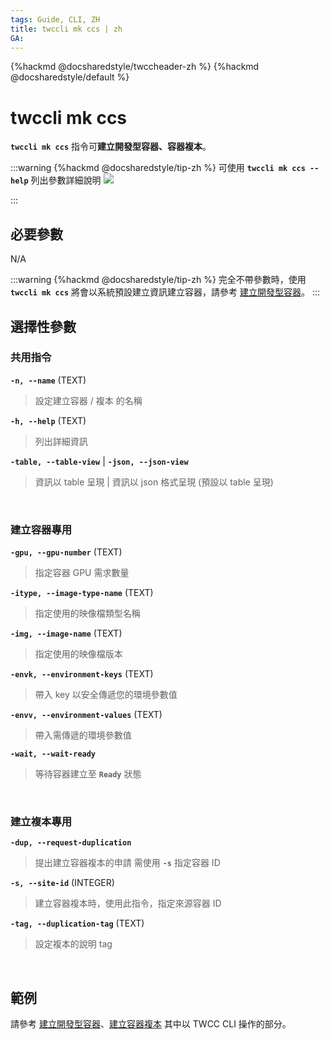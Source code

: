 ```yaml
---
tags: Guide, CLI, ZH
title: twccli mk ccs | zh
GA:
---
```


{%hackmd @docsharedstyle/twccheader-zh %}
{%hackmd @docsharedstyle/default %}

# twccli mk ccs

**`twccli mk ccs`** 指令可**建立開發型容器、容器複本**。

:::warning
{%hackmd @docsharedstyle/tip-zh %}
可使用 **`twccli mk ccs --help`** 列出參數詳細說明
![](https://cos.twcc.ai/SYS-MANUAL/uploads/upload_e3d331bc1e4a729126420dad94142a32.png)


:::


## 必要參數

N/A

:::warning
{%hackmd @docsharedstyle/tip-zh %}
完全不帶參數時，使用 **`twccli mk ccs`** 將會以系統預設建立資訊建立容器，請參考 [<ins>建立開發型容器</ins>](https://man.twcc.ai/@twccdocs/doc-ccs-main-zh/%2F%40twccdocs%2Fguide-ccs-create-zh)。
:::

## 選擇性參數


### 共用指令

**`-n, --name`** (TEXT)
> 設定建立容器 / 複本 的名稱

**`-h, --help`** (TEXT)
> 列出詳細資訊

**`-table, --table-view`** | **`-json, --json-view`**
> 資訊以 table 呈現 | 資訊以 json 格式呈現 (預設以 table 呈現)

<br>

### 建立容器專用

**`-gpu, --gpu-number`** (TEXT)
> 指定容器 GPU 需求數量

**`-itype, --image-type-name`** (TEXT)
> 指定使用的映像檔類型名稱

**`-img, --image-name`** (TEXT)
> 指定使用的映像檔版本

**`-envk, --environment-keys`**  (TEXT)
> 帶入 key 以安全傳遞您的環境參數值

**`-envv, --environment-values`**  (TEXT)
> 帶入需傳遞的環境參數值

**`-wait, --wait-ready`**
> 等待容器建立至 **`Ready`** 狀態

<br>

### 建立複本專用

**`-dup, --request-duplication`** 
> 提出建立容器複本的申請
> <i class="fa fa-exclamation-triangle" aria-hidden="true"></i> 需使用 **`-s`** 指定容器 ID

**`-s, --site-id`** (INTEGER)
> 建立容器複本時，使用此指令，指定來源容器 ID

**`-tag, --duplication-tag`** (TEXT)
> 設定複本的說明 tag

<br>

## 範例

請參考 [建立開發型容器](https://man.twcc.ai/@twccdocs/doc-ccs-main-zh/%2F%40twccdocs%2Fguide-ccs-create-zh)、[建立容器複本](https://man.twcc.ai/@twccdocs/doc-ccs-main-zh/%2F%40twccdocs%2Fguide-ccs-duplicate-zh) 其中以 TWCC CLI 操作的部分。